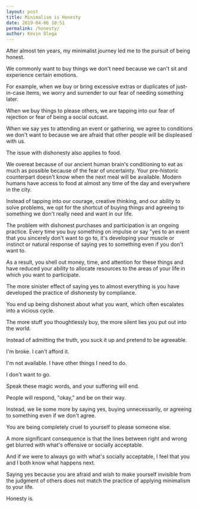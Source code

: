 ```yaml
--- 
layout: post 
title: Minimalism is Honesty
date: 2019-04-06 10:51
permalink: /honesty/ 
author: Kevin Olega 
--- 
```

After almost ten years, my minimalist journey led me to the pursuit of being honest.

We commonly want to buy things we don't need because we can't sit and experience certain emotions. 

For example, when we buy or bring excessive extras or duplicates of just-in-case items, we worry and surrender to our fear of needing something later.

When we buy things to please others, we are tapping into our fear of rejection or fear of being a social outcast.

When we say yes to attending an event or gathering, we agree to conditions we don't want to because we are afraid that other people will be displeased with us.

The issue with dishonesty also applies to food. 

We overeat because of our ancient human brain's conditioning to eat as much as possible because of the fear of uncertainty. Your pre-historic counterpart doesn't know when the next meal will be available. Modern humans have access to food at almost any time of the day and everywhere in the city.

Instead of tapping into our courage, creative thinking, and our ability to solve problems, we opt for the shortcut of buying things and agreeing to something we don't really need and want in our life.

The problem with dishonest purchases and participation is an ongoing practice. Every time you buy something on impulse or say "yes to an event that you sincerely don't want to go to, it's developing your muscle or instinct or natural response of saying yes to something even if you don't want to.

As a result, you shell out money, time, and attention for these things and have reduced your ability to allocate resources to the areas of your life in which you want to participate.

The more sinister effect of saying yes to almost everything is you have developed the practice of dishonesty by compliance.

You end up being dishonest about what you want, which often escalates into a vicious cycle.

The more stuff you thoughtlessly buy, the more silent lies you put out into the world. 

Instead of admitting the truth, you suck it up and pretend to be agreeable.

I'm broke. I can't afford it.

I'm not available. I have other things I need to do.

I don't want to go.

Speak these magic words, and your suffering will end.

People will respond, "okay," and be on their way.

Instead, we lie some more by saying yes, buying unnecessarily, or agreeing to something even if we don't agree.

You are being completely cruel to yourself to please someone else.

A more significant consequence is that the lines between right and wrong get blurred with what's offensive or socially acceptable.

And if we were to always go with what's socially acceptable, I feel that you and I both know what happens next.

Saying yes because you are afraid and wish to make yourself invisible from the judgment of others does not match the practice of applying minimalism to your life.

Honesty is.
